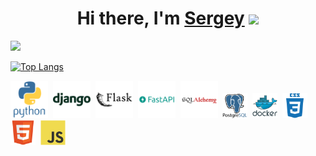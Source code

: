 <h1 align="center">Hi there, I'm <a href="https://daniilshat.ru/" target="_blank">Sergey</a> 
<img src="https://github.com/blackcater/blackcater/raw/main/images/Hi.gif" height="32"/></h1>

![](https://komarev.com/ghpvc/?username=your-github-username)

<!---Для компактной версии-->
[![Top Langs](https://github-readme-stats.vercel.app/api/top-langs/?username=SergeyCHA&layout=compact)](https://github.com/anuraghazra/github-readme-stats)


    
<div>
  <img src="https://github.com/devicons/devicon/blob/master/icons/python/python-original-wordmark.svg" title="Python" alt="Python" width="60" height="60"/>&nbsp;
  <img src="https://github.com/devicons/devicon/blob/master/icons/django/django-plain-wordmark.svg" title="Django" alt="Django" width="60" height="60"/>&nbsp;
  <img src="https://github.com/devicons/devicon/blob/master/icons/flask/flask-original-wordmark.svg" title="" alt="" width="60" height="60"/>&nbsp;
  <img src="https://github.com/devicons/devicon/blob/master/icons/fastapi/fastapi-original-wordmark.svg" title="" alt="" width="60" height="60"/>&nbsp;
  <img src="https://github.com/devicons/devicon/blob/master/icons/sqlalchemy/sqlalchemy-original-wordmark.svg" title="" alt="" width="60" height="60"/>&nbsp;
  <img src="https://github.com/devicons/devicon/blob/master/icons/postgresql/postgresql-original-wordmark.svg" title="" alt="" width="40" height="40"/>&nbsp;
  <img src="https://github.com/devicons/devicon/blob/master/icons/docker/docker-original-wordmark.svg" title="" alt="" width="40" height="40"/>&nbsp;
  <img src="https://github.com/devicons/devicon/blob/master/icons/css3/css3-plain-wordmark.svg"  title="CSS3" alt="CSS" width="40" height="40"/>&nbsp;
  <img src="https://github.com/devicons/devicon/blob/master/icons/html5/html5-original.svg" title="HTML5" alt="HTML" width="40" height="40"/>&nbsp;
  <img src="https://github.com/devicons/devicon/blob/master/icons/javascript/javascript-original.svg" title="JavaScript" alt="JavaScript" width="40" height="40"/>&nbsp; 
</div>

